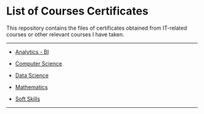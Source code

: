 <h1>List of Courses Certificates</h1>

This repository contains the files of certificates obtained from IT-related courses or other relevant courses I have taken.

---

- [Analytics - BI](https://github.com/marcoshsq/Course_Certificates/tree/main/Analytics%20-%20BI)

- [Computer Science](https://github.com/marcoshsq/Course_Certificates/tree/main/Computer%20Science)

- [Data Science](https://github.com/marcoshsq/Course_Certificates/tree/main/Data%20Science)

- [Mathematics](https://github.com/marcoshsq/Course_Certificates/tree/main/Mathematics)

- [Soft Skills](https://github.com/marcoshsq/Courses_Certificates/tree/main/Soft%20Skills%20%26%20Personal%20Development)

---

